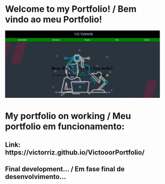 # Welcome to my Portfolio! / Bem vindo ao meu Portfolio!

<img src="images/portfolio.jpg">

# My portfolio on working / Meu portfolio em funcionamento:
<h2> Link: https://victorriz.github.io/VictooorPortfolio/ </h2>

<h2> Final development... / Em fase final de desenvolvimento... 
</h2>
